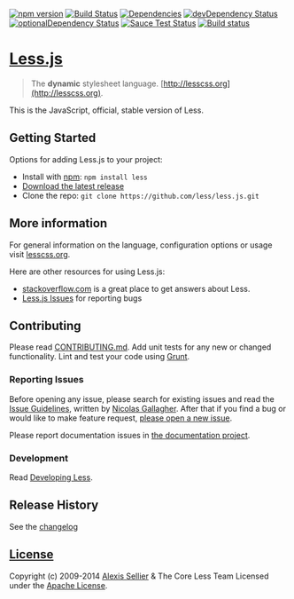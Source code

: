 [![npm version](https://badge.fury.io/js/less.svg)](http://badge.fury.io/js/less) [![Build Status](https://travis-ci.org/less/less.js.svg?branch=master)](https://travis-ci.org/less/less.js)
[![Dependencies](https://david-dm.org/less/less.js.svg)](https://david-dm.org/less/less.js) [![devDependency Status](https://david-dm.org/less/less.js/dev-status.svg)](https://david-dm.org/less/less.js#info=devDependencies) [![optionalDependency Status](https://david-dm.org/less/less.js/optional-status.svg)](https://david-dm.org/less/less.js#info=optionalDependencies)
[![Sauce Test Status](https://saucelabs.com/browser-matrix/less.svg)](https://saucelabs.com/u/less) [![Build status](https://ci.appveyor.com/api/projects/status/bx2qspy3qbuxpl9q/branch/master?svg=true)](https://ci.appveyor.com/project/lukeapage/less-js/branch/master)

# [Less.js](http://lesscss.org)

> The **dynamic** stylesheet language. [http://lesscss.org](http://lesscss.org).

This is the JavaScript, official, stable version of Less.


## Getting Started

Options for adding Less.js to your project:

* Install with [npm](https://npmjs.org): `npm install less`
* [Download the latest release][download]
* Clone the repo: `git clone https://github.com/less/less.js.git`

## More information

For general information on the language, configuration options or usage visit [lesscss.org](http://lesscss.org).

Here are other resources for using Less.js:

* [stackoverflow.com][so] is a great place to get answers about Less.
* [Less.js Issues][issues] for reporting bugs


## Contributing
Please read [CONTRIBUTING.md](CONTRIBUTING.md). Add unit tests for any new or changed functionality. Lint and test your code using [Grunt](http://gruntjs.com).

### Reporting Issues

Before opening any issue, please search for existing issues and read the [Issue Guidelines](https://github.com/necolas/issue-guidelines), written by [Nicolas Gallagher](https://github.com/necolas). After that if you find a bug or would like to make feature request, [please open a new issue][issues].

Please report documentation issues in [the documentation project](https://github.com/less/less-docs).

### Development

Read [Developing Less](http://lesscss.org/usage/#developing-less).

## Release History
See the [changelog](CHANGELOG.md)

## [License](LICENSE)

Copyright (c) 2009-2014 [Alexis Sellier](http://cloudhead.io) & The Core Less Team
Licensed under the [Apache License](LICENSE).


[so]: http://stackoverflow.com/questions/tagged/twitter-bootstrap+less "StackOverflow.com"
[issues]: https://github.com/less/less.js/issues "GitHub Issues for Less.js"
[download]: https://github.com/less/less.js/zipball/master "Download Less.js"
